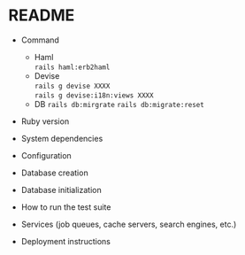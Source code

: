 # README

* Command
  * Haml  
      `rails haml:erb2haml`  
  * Devise  
      `rails g devise XXXX`  
      `rails g devise:i18n:views XXXX`  
  * DB
      `rails db:mirgrate`
      `rails db:migrate:reset`
* Ruby version

* System dependencies

* Configuration

* Database creation

* Database initialization

* How to run the test suite

* Services (job queues, cache servers, search engines, etc.)

* Deployment instructions

